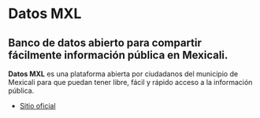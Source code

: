 # Datos MXL
## Banco de datos abierto para compartir fácilmente información pública en Mexicali.

**Datos MXL** es una plataforma abierta por ciudadanos del municipio de Mexicali para que puedan tener libre, fácil y rápido acceso a la información pública.

* [Sitio oficial](http://datosmxl.com/)
